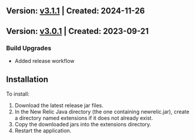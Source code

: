 ## Version: [v3.1.1](https://github.com/newrelic-experimental/newrelic-java-aerospike/releases/tag/v3.1.1) | Created: 2024-11-26



## Version: [v3.0.1](https://github.com/newrelic-experimental/newrelic-java-aerospike/releases/tag/v3.0.1) | Created: 2023-09-21
### Build Upgrades
- Added release workflow


## Installation

To install:

1. Download the latest release jar files.
2. In the New Relic Java directory (the one containing newrelic.jar), create a directory named extensions if it does not already exist.
3. Copy the downloaded jars into the extensions directory.
4. Restart the application.   

